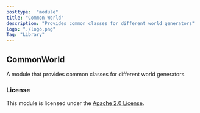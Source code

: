 ```yaml
---
posttype:  "module"  
title: "Common World"
description: "Provides common classes for different world generators"
logo: "./logo.png"
Tag: "Library"
---
```


## CommonWorld

A module that provides common classes for different world generators.


### License

This module is licensed under the [Apache 2.0 License](http://www.apache.org/licenses/LICENSE-2.0.html).
